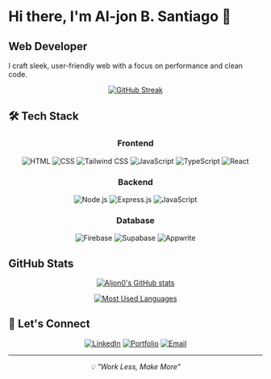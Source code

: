 # Hi there, I'm Al-jon B. Santiago 👋

## Web Developer

I craft sleek, user-friendly web with a focus on performance and clean code.

<div align="center">
  
  [![GitHub Streak](https://streak-stats.demolab.com?user=Aljon0&theme=tokyonight&hide_border=true&border_radius=10)](https://git.io/streak-stats)
  
</div>

## 🛠️ Tech Stack

<div align="center">
  
### Frontend
  <p>
   <img src="https://img.shields.io/badge/HTML5-E34F26?style=for-the-badge&logo=html5&logoColor=white" alt="HTML" />
   <img src="https://img.shields.io/badge/CSS3-1572B6?style=for-the-badge&logo=css3&logoColor=white" alt="CSS" />
   <img src="https://img.shields.io/badge/Tailwind_CSS-38B2AC?style=for-the-badge&logo=tailwind-css&logoColor=white" alt="Tailwind CSS" />
   <img src="https://img.shields.io/badge/JavaScript-F7DF1E?style=for-the-badge&logo=javascript&logoColor=black" alt="JavaScript" />
   <img src="https://img.shields.io/badge/TypeScript-3178C6?style=for-the-badge&logo=typescript&logoColor=white" alt="TypeScript" />
   <img src="https://img.shields.io/badge/React-20232A?style=for-the-badge&logo=react&logoColor=61DAFB" alt="React" />
  </p>
</div>

<div align="center">
  
  ### Backend
  <p>
    <img src="https://img.shields.io/badge/Node.js-339933?style=for-the-badge&logo=nodedotjs&logoColor=white" alt="Node.js" />
    <img src="https://img.shields.io/badge/Express.js-000000?style=for-the-badge&logo=express&logoColor=white" alt="Express.js" />
    <img src="https://img.shields.io/badge/JavaScript-F7DF1E?style=for-the-badge&logo=javascript&logoColor=black" alt="JavaScript" />
  </p>
</div>


<div align="center">

  ### Database
  <p>
    <img src="https://img.shields.io/badge/Firebase-FFCA28?style=for-the-badge&logo=firebase&logoColor=black" alt="Firebase" />
    <img src="https://img.shields.io/badge/Supabase-3ECF8E?style=for-the-badge&logo=supabase&logoColor=white" alt="Supabase" />
    <img src="https://img.shields.io/badge/Appwrite-F02E65?style=for-the-badge&logo=appwrite&logoColor=white" alt="Appwrite" />
  </p>
</div>

## GitHub Stats

<div align="center">
  
  [![Aljon0's GitHub stats](https://github-readme-stats.vercel.app/api?username=Aljon0&show_icons=true&theme=tokyonight&hide_border=true&count_private=true)](https://github.com/anuraghazra/github-readme-stats)

  [![Most Used Languages](https://github-readme-stats.vercel.app/api/top-langs/?username=Aljon0&layout=compact&theme=tokyonight&hide_border=true)](https://github.com/anuraghazra/github-readme-stats)
  
</div>

## 🔗 Let's Connect

<div align="center">

[![LinkedIn](https://img.shields.io/badge/LinkedIn-0077B5?style=for-the-badge&logo=linkedin&logoColor=white)](https://www.linkedin.com/in/santiago-al-jon-b-31a478281/)
[![Portfolio](https://img.shields.io/badge/Portfolio-000000?style=for-the-badge&logo=About.me&logoColor=white)]([https://yourportfolio.com](https://my-portfolio-ubus.onrender.com))
[![Email](https://img.shields.io/badge/Email-D14836?style=for-the-badge&logo=gmail&logoColor=white)](mailto:aljon.media08@gmail.com)

</div>

---

<div align="center">
  <i>💡 "Work Less, Make More"</i>
</div>
